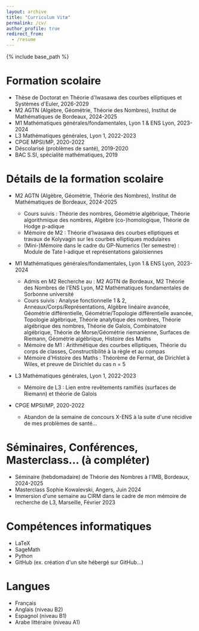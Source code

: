 ```yaml
---
layout: archive
title: "Curriculum Vitæ"
permalink: /cv/
author_profile: true
redirect_from:
  - /resume
---
```


{% include base_path %}

Formation scolaire
======
* Thèse de Doctorat en Théorie d'Iwasawa des courbes elliptiques et Systèmes d'Euler, 2026-2029 
* M2 AGTN (Algèbre, Géométrie, Théorie des Nombres), Institut de Mathématiques de Bordeaux, 2024-2025
* M1 Mathématiques générales/fondamentales, Lyon 1 & ENS Lyon, 2023-2024
* L3 Mathématiques générales, Lyon 1, 2022-2023
* CPGE MPSI/MP, 2020-2022
* Déscolarisé (problèmes de santé), 2019-2020 
* BAC S.SI, spécialité mathématiques, 2019

Détails de la formation scolaire
======
* M2 AGTN (Algèbre, Géométrie, Théorie des Nombres), Institut de Mathématiques de Bordeaux, 2024-2025
  * Cours suivis : Théorie des nombres, Géométrie algébrique, Théorie algorithmique des nombres, Algèbre (co-)homologique, Théorie de Hodge p-adique
  * Mémoire de M2 : Théorie d’Iwasawa des courbes elliptiques et travaux de Kolyvagin sur les courbes elliptiques modulaires
  * (Mini-)Mémoire dans le cadre du GP-Numerics (1er semestre) : Module de Tate l-adique et représentations galoisiennes

* M1 Mathématiques générales/fondamentales, Lyon 1 & ENS Lyon, 2023-2024
  * Admis en M2 Recherche au : M2 AGTN de Bordeaux, M2 Théorie des Nombres de l'ENS Lyon, M2 Mathématiques fondamentales de Sorbonne université
  * Cours suivis : Analyse fonctionnelle 1 & 2, Anneaux/Corps/Représentations, Algèbre linéaire avancée, Géométrie différentielle, Géométrie/Topologie différentielle avancée, Topologie algébrique, Théorie analytique des nombres, Théorie algébrique des nombres, Théorie de Galois, Combinatoire algébrique, Théorie de Morse/Géométrie riemanienne, Surfaces de Riemann, Géométrie algébrique, Histoire des Maths
  * Mémoire de M1 : Arithmétique des courbes elliptiques, Théorie du corps de classes, Constructibilité à la règle et au compas
  * Mémoire d'Histoire des Maths : Théorème de Fermat, de Dirichlet à Wiles, et preuve de Dirichlet du cas n = 5

* L3 Mathématiques générales, Lyon 1, 2022-2023
  * Mémoire de L3 : Lien entre revêtements ramifiés (surfaces de Riemann) et théorie de Galois
 
* CPGE MPSI/MP, 2020-2022 
  * Abandon de la semaine de concours X-ENS à la suite d'une récidive de mes problèmes de santé...


Séminaires, Conférences, Masterclass... (à compléter)
======
* Séminaire (hebdomadaire) de Théorie des Nombres à l'IMB, Bordeaux, 2024-2025
* Masterclass Sophie Kowalevski, Angers, Juin 2024
* Immersion d'une semaine au CIRM dans le cadre de mon mémoire de recherche de L3, Marseille, Février 2023


Compétences informatiques
======
* LaTeX
* SageMath
* Python
* GitHub (ex. création d'un site hébergé sur GitHub...)


Langues
======
* Français 
* Anglais (niveau B2)
* Espagnol (niveau B1)
* Arabe littéraire (niveau A1)
